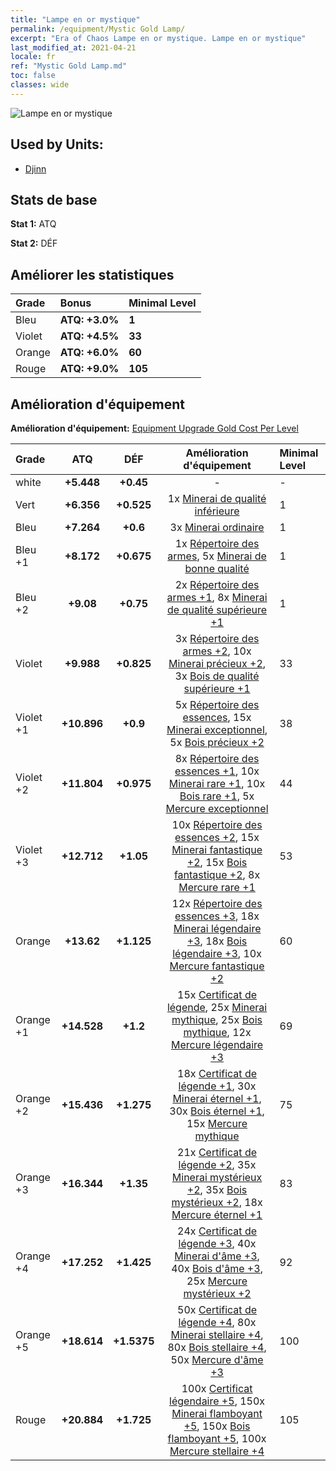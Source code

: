 ```yaml
---
title: "Lampe en or mystique"
permalink: /equipment/Mystic Gold Lamp/
excerpt: "Era of Chaos Lampe en or mystique. Lampe en or mystique"
last_modified_at: 2021-04-21
locale: fr
ref: "Mystic Gold Lamp.md"
toc: false
classes: wide
---
```


  ![Lampe en or mystique](/images/e/e_6051.png)

## Used by Units:

* [Djinn](/fr/units/Genie/) 


## Stats de base
 **Stat 1:** ATQ

 **Stat 2:** DÉF

## Améliorer les statistiques

  |     Grade    |   Bonus | Minimal Level | 
  |:-------------|:--------|:--------------| 
  | Bleu | **ATQ: +3.0%** | **1** | 
  | Violet | **ATQ: +4.5%** | **33** | 
  | Orange | **ATQ: +6.0%** | **60** | 
  | Rouge | **ATQ: +9.0%** | **105** | 


## Amélioration d'équipement
 **Amélioration d'équipement:** [Equipment Upgrade Gold Cost Per Level](/equipment/EquipmentUpgradeCostPerLevel/) 

  |          Grade      | ATQ | DÉF | Amélioration d'équipement | Minimal Level |
  |:--------------------|:---------:|:---------:|:----------------:|:--------------|
  | white | **+5.448** | **+0.45** | - | - |
  | Vert | **+6.356** | **+0.525** | 1x [Minerai de qualité inférieure](/fr/Items/mat_1/) | 1 |
  | Bleu | **+7.264** | **+0.6** | 3x [Minerai ordinaire](/fr/Items/mat_6/) | 1 |
  | Bleu +1 | **+8.172** | **+0.675** | 1x [Répertoire des armes](/fr/Items/mat_18/), 5x [Minerai de bonne qualité](/fr/Items/mat_12/) | 1 |
  | Bleu +2 | **+9.08** | **+0.75** | 2x [Répertoire des armes +1](/fr/Items/mat_25/), 8x [Minerai de qualité supérieure +1](/fr/Items/mat_19/) | 1 |
  | Violet | **+9.988** | **+0.825** | 3x [Répertoire des armes +2](/fr/Items/mat_32/), 10x [Minerai précieux +2](/fr/Items/mat_26/), 3x [Bois de qualité supérieure +1](/fr/Items/mat_20/) | 33 |
  | Violet +1 | **+10.896** | **+0.9** | 5x [Répertoire des essences](/fr/Items/mat_39/), 15x [Minerai exceptionnel](/fr/Items/mat_33/), 5x [Bois précieux +2](/fr/Items/mat_27/) | 38 |
  | Violet +2 | **+11.804** | **+0.975** | 8x [Répertoire des essences +1](/fr/Items/mat_46/), 10x [Minerai rare +1](/fr/Items/mat_40/), 10x [Bois rare +1](/fr/Items/mat_41/), 5x [Mercure exceptionnel](/fr/Items/mat_35/) | 44 |
  | Violet +3 | **+12.712** | **+1.05** | 10x [Répertoire des essences +2](/fr/Items/mat_53/), 15x [Minerai fantastique +2](/fr/Items/mat_47/), 15x [Bois fantastique +2](/fr/Items/mat_48/), 8x [Mercure rare +1](/fr/Items/mat_42/) | 53 |
  | Orange | **+13.62** | **+1.125** | 12x [Répertoire des essences +3](/fr/Items/mat_60/), 18x [Minerai légendaire +3](/fr/Items/mat_54/), 18x [Bois légendaire +3](/fr/Items/mat_55/), 10x [Mercure fantastique +2](/fr/Items/mat_49/) | 60 |
  | Orange +1 | **+14.528** | **+1.2** | 15x [Certificat de légende](/fr/Items/mat_67/), 25x [Minerai mythique](/fr/Items/mat_61/), 25x [Bois mythique](/fr/Items/mat_62/), 12x [Mercure légendaire +3](/fr/Items/mat_56/) | 69 |
  | Orange +2 | **+15.436** | **+1.275** | 18x [Certificat de légende +1](/fr/Items/mat_74/), 30x [Minerai éternel +1](/fr/Items/mat_68/), 30x [Bois éternel +1](/fr/Items/mat_69/), 15x [Mercure mythique](/fr/Items/mat_63/) | 75 |
  | Orange +3 | **+16.344** | **+1.35** | 21x [Certificat de légende +2](/fr/Items/mat_81/), 35x [Minerai mystérieux +2](/fr/Items/mat_75/), 35x [Bois mystérieux +2](/fr/Items/mat_76/), 18x [Mercure éternel +1](/fr/Items/mat_70/) | 83 |
  | Orange +4 | **+17.252** | **+1.425** | 24x [Certificat de légende +3](/fr/Items/mat_88/), 40x [Minerai d'âme +3](/fr/Items/mat_82/), 40x [Bois d'âme +3](/fr/Items/mat_83/), 25x [Mercure mystérieux +2](/fr/Items/mat_77/) | 92 |
  | Orange +5 | **+18.614** | **+1.5375** | 50x [Certificat de légende +4](/fr/Items/mat_95/), 80x [Minerai stellaire +4](/fr/Items/mat_89/), 80x [Bois stellaire +4](/fr/Items/mat_90/), 50x [Mercure d'âme +3](/fr/Items/mat_84/) | 100 |
  | Rouge | **+20.884** | **+1.725** | 100x [Certificat légendaire +5](/fr/Items/mat_102/), 150x [Minerai flamboyant +5](/fr/Items/mat_96/), 150x [Bois flamboyant +5](/fr/Items/mat_97/), 100x [Mercure stellaire +4](/fr/Items/mat_91/) | 105 |

